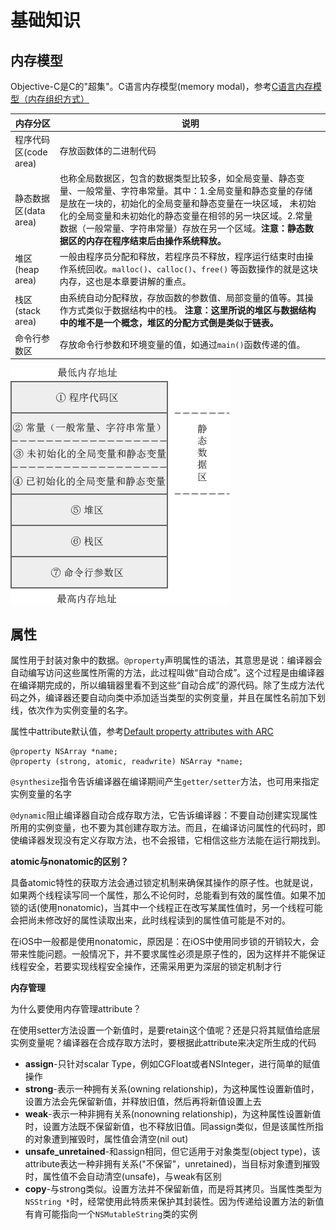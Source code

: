 # 基础知识

## 内存模型

Objective-C是C的"超集"。C语言内存模型(memory modal)，参考[C语言内存模型（内存组织方式）](http://c.biancheng.net/cpp/html/2857.html)

| 内存分区 | 说明 | 
| ------------- |-------------|
| 程序代码区(code area) | 存放函数体的二进制代码 |
| 静态数据区(data area) | 也称全局数据区，包含的数据类型比较多，如全局变量、静态变量、一般常量、字符串常量。其中：1.全局变量和静态变量的存储是放在一块的，初始化的全局变量和静态变量在一块区域， 未初始化的全局变量和未初始化的静态变量在相邻的另一块区域。2.常量数据（一般常量、字符串常量）存放在另一个区域。**注意：静态数据区的内存在程序结束后由操作系统释放。** | 
| 堆区(heap area) | 一般由程序员分配和释放，若程序员不释放，程序运行结束时由操作系统回收。`malloc()`、`calloc()`、`free()` 等函数操作的就是这块内存，这也是本章要讲解的重点。 |
| 栈区(stack area) | 由系统自动分配释放，存放函数的参数值、局部变量的值等。其操作方式类似于数据结构中的栈。 **注意：这里所说的堆区与数据结构中的堆不是一个概念，堆区的分配方式倒是类似于链表。** |
| 命令行参数区 | 存放命令行参数和环境变量的值，如通过`main()`函数传递的值。 |

![C语言内存模型示意图](https://github.com/winfredzen/iOS-Basic/blob/master/Objective-C/images/2.png)



## 属性

属性用于封装对象中的数据。`@property`声明属性的语法，其意思是说：编译器会自动编写访问这些属性所需的方法，此过程叫做“自动合成”。这个过程是由编译器在编译期完成的，所以编辑器里看不到这些“自动合成”的源代码。除了生成方法代码之外，编译器还要自动向类中添加适当类型的实例变量，并且在属性名前加下划线，依次作为实例变量的名字。

属性中attribute默认值，参考[Default property attributes with ARC](https://useyourloaf.com/blog/default-property-attributes-with-arc/)

```
@property NSArray *name;
@property (strong, atomic, readwrite) NSArray *name;
```

`@synthesize`指令告诉编译器在编译期间产生`getter/setter`方法，也可用来指定实例变量的名字

`@dynamic`阻止编译器自动合成存取方法，它告诉编译器：不要自动创建实现属性所用的实例变量，也不要为其创建存取方法。而且，在编译访问属性的代码时，即使编译器发现没有定义存取方法，也不会报错，它相信这些方法能在运行期找到。


**atomic与nonatomic的区别？**

具备atomic特性的获取方法会通过锁定机制来确保其操作的原子性。也就是说，如果两个线程读写同一个属性，那么不论何时，总能看到有效的属性值。如果不加锁的话(使用nonatomic)，当其中一个线程正在改写某属性值时，另一个线程可能会把尚未修改好的属性读取出来，此时线程读到的属性值可能是不对的。


在iOS中一般都是使用nonatomic，原因是：在iOS中使用同步锁的开销较大，会带来性能问题。一般情况下，并不要求属性必须是原子性的，因为这样并不能保证线程安全，若要实现线程安全操作，还需采用更为深层的锁定机制才行

**内存管理**

为什么要使用内存管理attribute？

在使用setter方法设置一个新值时，是要retain这个值呢？还是只将其赋值给底层实例变量呢？编译器在合成存取方法时，要根据此attribute来决定所生成的代码

+ **assign**-只针对scalar Type，例如CGFloat或者NSInteger，进行简单的赋值操作
+ **strong**-表示一种拥有关系(owning relationship)，为这种属性设置新值时，设置方法会先保留新值，并释放旧值，然后再将新值设置上去
+ **weak**-表示一种非拥有关系(nonowning relationship)，为这种属性设置新值时，设置方法既不保留新值，也不释放旧值。同assign类似，但是该属性所指的对象遭到摧毁时，属性值会清空(nil out)
+ **unsafe_unretained**-和assign相同，但它适用于对象类型(object type)，该attribute表达一种非拥有关系("不保留"，unretained)，当目标对象遭到摧毁时，属性值不会自动清空(unsafe)，与weak有区别
+ **copy**-与strong类似。设置方法并不保留新值，而是将其拷贝。当属性类型为`NSString *`时，经常使用此特质来保护其封装性。因为传递给设置方法的新值有肯可能指向一个`NSMutableString`类的实例


























